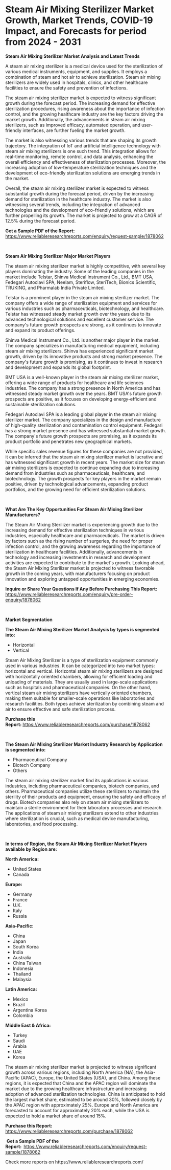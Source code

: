 <p><h1>Steam Air Mixing Sterilizer Market Growth, Market Trends, COVID-19 Impact, and Forecasts for period from 2024 - 2031</h1></p><p><strong>Steam Air Mixing Sterilizer Market Analysis and Latest Trends</strong></p>
<p><p>A steam air mixing sterilizer is a medical device used for the sterilization of various medical instruments, equipment, and supplies. It employs a combination of steam and hot air to achieve sterilization. Steam air mixing sterilizers are widely used in hospitals, clinics, and other healthcare facilities to ensure the safety and prevention of infections.</p><p>The steam air mixing sterilizer market is expected to witness significant growth during the forecast period. The increasing demand for effective sterilization procedures, rising awareness about the importance of infection control, and the growing healthcare industry are the key factors driving the market growth. Additionally, the advancements in steam air mixing sterilizers, such as improved efficacy, automated operation, and user-friendly interfaces, are further fueling the market growth.</p><p>The market is also witnessing various trends that are shaping its growth trajectory. The integration of IoT and artificial intelligence technology with steam air mixing sterilizers is one such trend. This integration allows for real-time monitoring, remote control, and data analysis, enhancing the overall efficiency and effectiveness of sterilization processes. Moreover, the increasing adoption of low-temperature sterilization techniques and the development of eco-friendly sterilization solutions are emerging trends in the market.</p><p>Overall, the steam air mixing sterilizer market is expected to witness substantial growth during the forecast period, driven by the increasing demand for sterilization in the healthcare industry. The market is also witnessing several trends, including the integration of advanced technologies and the development of eco-friendly solutions, which are further propelling its growth. The market is projected to grow at a CAGR of 12.5% during the forecast period.</p></p>
<p><strong>Get a Sample PDF of the Report:&nbsp;</strong> <a href="https://www.reliableresearchreports.com/enquiry/request-sample/1878062">https://www.reliableresearchreports.com/enquiry/request-sample/1878062</a></p>
<p>&nbsp;</p>
<p><strong>Steam Air Mixing Sterilizer Major Market Players</strong></p>
<p><p>The steam air mixing sterilizer market is highly competitive, with several key players dominating the industry. Some of the leading companies in the market include Telstar, Shinva Medical Instrument Co., Ltd., BMT USA, Fedegari Autoclavi SPA, Neelam, Steriflow, SteriTech, Bionics Scientific, TRUKING, and Pharmalab India Private Limited.</p><p>Telstar is a prominent player in the steam air mixing sterilizer market. The company offers a wide range of sterilization equipment and services for various industries such as pharmaceuticals, biotechnology, and healthcare. Telstar has witnessed steady market growth over the years due to its advanced technological solutions and excellent customer service. The company's future growth prospects are strong, as it continues to innovate and expand its product offerings.</p><p>Shinva Medical Instrument Co., Ltd. is another major player in the market. The company specializes in manufacturing medical equipment, including steam air mixing sterilizers. Shinva has experienced significant market growth, driven by its innovative products and strong market presence. The company's future growth is promising, as it continues to invest in research and development and expands its global footprint.</p><p>BMT USA is a well-known player in the steam air mixing sterilizer market, offering a wide range of products for healthcare and life sciences industries. The company has a strong presence in North America and has witnessed steady market growth over the years. BMT USA's future growth prospects are positive, as it focuses on developing energy-efficient and sustainable sterilization solutions.</p><p>Fedegari Autoclavi SPA is a leading global player in the steam air mixing sterilizer market. The company specializes in the design and manufacture of high-quality sterilization and contamination control equipment. Fedegari has a strong market presence and has witnessed substantial market growth. The company's future growth prospects are promising, as it expands its product portfolio and penetrates new geographical markets.</p><p>While specific sales revenue figures for these companies are not provided, it can be inferred that the steam air mixing sterilizer market is lucrative and has witnessed significant growth in recent years. The market size for steam air mixing sterilizers is expected to continue expanding due to increasing demand from industries such as pharmaceuticals, healthcare, and biotechnology. The growth prospects for key players in the market remain positive, driven by technological advancements, expanding product portfolios, and the growing need for efficient sterilization solutions.</p></p>
<p>&nbsp;</p>
<p><strong>What Are The Key Opportunities For Steam Air Mixing Sterilizer Manufacturers?</strong></p>
<p><p>The Steam Air Mixing Sterilizer market is experiencing growth due to the increasing demand for effective sterilization techniques in various industries, especially healthcare and pharmaceuticals. The market is driven by factors such as the rising number of surgeries, the need for proper infection control, and the growing awareness regarding the importance of sterilization in healthcare facilities. Additionally, advancements in technology and increasing investments in research and development activities are expected to contribute to the market's growth. Looking ahead, the Steam Air Mixing Sterilizer market is projected to witness favorable growth in the coming years, with manufacturers focusing on product innovation and exploring untapped opportunities in emerging economies.</p></p>
<p><strong>Inquire or Share Your Questions If Any Before Purchasing This Report:</strong> <a href="https://www.reliableresearchreports.com/enquiry/pre-order-enquiry/1878062">https://www.reliableresearchreports.com/enquiry/pre-order-enquiry/1878062</a></p>
<p>&nbsp;</p>
<p><strong>Market Segmentation</strong></p>
<p><strong>The Steam Air Mixing Sterilizer Market Analysis by types is segmented into:</strong></p>
<p><ul><li>Horizontal</li><li>Vertical</li></ul></p>
<p><p>Steam Air Mixing Sterilizer is a type of sterilization equipment commonly used in various industries. It can be categorized into two market types: horizontal and vertical. Horizontal steam air mixing sterilizers are designed with horizontally oriented chambers, allowing for efficient loading and unloading of materials. They are usually used in large-scale applications such as hospitals and pharmaceutical companies. On the other hand, vertical steam air mixing sterilizers have vertically oriented chambers, making them suitable for smaller-scale operations like laboratories and research facilities. Both types achieve sterilization by combining steam and air to ensure effective and safe sterilization process.</p></p>
<p><strong>Purchase this Report:&nbsp;</strong><a href="https://www.reliableresearchreports.com/purchase/1878062">https://www.reliableresearchreports.com/purchase/1878062</a></p>
<p>&nbsp;</p>
<p><strong>The Steam Air Mixing Sterilizer Market Industry Research by Application is segmented into:</strong></p>
<p><ul><li>Pharmaceutical Company</li><li>Biotech Company</li><li>Others</li></ul></p>
<p><p>The steam air mixing sterilizer market find its applications in various industries, including pharmaceutical companies, biotech companies, and others. Pharmaceutical companies utilize these sterilizers to maintain the sterility of their products and equipment, ensuring the safety and efficacy of drugs. Biotech companies also rely on steam air mixing sterilizers to maintain a sterile environment for their laboratory processes and research. The applications of steam air mixing sterilizers extend to other industries where sterilization is crucial, such as medical device manufacturing, laboratories, and food processing.</p></p>
<p>&nbsp;</p>
<p><strong>In terms of Region, the Steam Air Mixing Sterilizer Market Players available by Region are:</strong></p>
<p>
    <p> <strong> North America: </strong>
        <ul>
            <li>United States</li>
            <li>Canada</li>
        </ul>
        </p> 
    <p> <strong> Europe: </strong>
        <ul>
            <li>Germany</li>
            <li>France</li>
            <li>U.K.</li>
            <li>Italy</li>
            <li>Russia</li>
        </ul>
        </p> 
    <p> <strong> Asia-Pacific: </strong>
        <ul>
            <li>China</li>
            <li>Japan</li>
            <li>South Korea</li>
            <li>India</li>
            <li>Australia</li>
            <li>China Taiwan</li>
            <li>Indonesia</li>
            <li>Thailand</li>
            <li>Malaysia</li>
        </ul>
        </p> 
    <p> <strong> Latin America: </strong>
        <ul>
            <li>Mexico</li>
            <li>Brazil</li>
            <li>Argentina Korea</li>
            <li>Colombia</li>
        </ul>
        </p> 
    <p> <strong> Middle East & Africa: </strong>
        <ul>
            <li>Turkey</li>
            <li>Saudi</li>
            <li>Arabia</li>
            <li>UAE</li>
            <li>Korea</li>
        </ul>
    </p>
    </p>
<p><p>The steam air mixing sterilizer market is projected to witness significant growth across various regions, including North America (NA), the Asia-Pacific (APAC), Europe, the United States (USA), and China. Among these regions, it is expected that China and the APAC region will dominate the market due to the growing healthcare infrastructure and increasing adoption of advanced sterilization technologies. China is anticipated to hold the largest market share, estimated to be around 30%, followed closely by the APAC region with approximately 25%. Europe and North America are forecasted to account for approximately 20% each, while the USA is expected to hold a market share of around 15%.</p></p>
<p><strong>Purchase this Report: </strong><a href="https://www.reliableresearchreports.com/purchase/1878062">https://www.reliableresearchreports.com/purchase/1878062</a></p>
<p>&nbsp;<strong>Get a Sample PDF of the Report:&nbsp;&nbsp;</strong><a href="https://www.reliableresearchreports.com/enquiry/request-sample/1878062">https://www.reliableresearchreports.com/enquiry/request-sample/1878062</a></p>
<p><strong></strong></p>
<p>Check more reports on https://www.reliableresearchreports.com/</p>